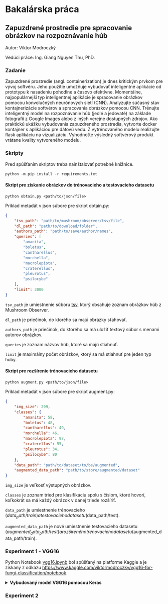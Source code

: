 # Bakalárska práca

## Zapuzdrené prostredie pre spracovanie obrázkov na rozpoznávanie húb

Autor: Viktor Modroczký

Vedúci práce: Ing. Giang Nguyen Thu, PhD.

### Zadanie

Zapuzdrené prostredie (angl. containerization) je dnes kritickým prvkom pre vývoj softvéru. Jeho použitie
umožňuje vybudovať inteligentné aplikácie od prototypu k nasadeniu pohodlne a časovo efektívne.
Momentálne, najpopulárnejší typ inteligentnej aplikácie je spracovanie obrázkov pomocou konvolučných
neurónových sietí (CNN). Analyzujte súčasný stav kontajnerizácie softvérov a spracovania obrázkov pomocou
CNN. Trénujte inteligentný model na rozpoznávanie húb (jedlé a jedovaté) na základe fotografií z Google
Images alebo z iných verejne dostupných zdrojov. Ako praktickú ukážku vybudovania zapuzdreného
prostredia, vytvorte docker kontajner s aplikáciou pre dátovú vedu. Z vytrénovaného modelu realizujte flask
aplikáciu na vizualizáciu. Vyhodnoťte výsledný softvérový produkt vrátane kvality vytvoreného modelu.

### Skripty

Pred spúšťaním skriptov treba nainštalovať potrebné knižnice.

```text
python -m pip install -r requirements.txt
```

#### Skript pre získanie obrázkov do trénovacieho a testovacieho datasetu

```text
python obtain.py <path/to/json/file>
```

Príklad metadát v json súbore pre skript obtain.py:

```json
{
    "tsv_path": "path/to/mushroom/observer/tsv/file",
    "dl_path": "path/to/download/folder",
    "authors_path": "path/to/save/author/names",
    "queries": [
        "amanita",
        "boletus",
        "cantharellus",
        "morchella",
        "macrolepiota",
        "craterellus",
        "pleurotus",
        "psilocybe"
    ],
    "limit": 3000
}
```

`tsv_path` je umiestnenie súboru [tsv](https://drive.google.com/file/d/1fPXJtJpqiQEQb1ezINdFK-Jhee84DvMA/view?usp=sharing), ktorý obsahuje zoznam obrázkov húb z Mushroom Observer.

`dl_path` je priečinok, do ktorého sa majú obrázky sťahovať.

`authors_path` je priečinok, do ktorého sa má uložiť textový súbor s menami autorov obrázkov.

`queries` je zoznam názvov húb, ktoré sa majú stiahnuť.

`limit` je maximálny počet obrázkov, ktorý sa má stiahnuť pre jeden typ huby.

#### Skript pre rozšírenie trénovacieho datasetu

```text
python augment.py <path/to/json/file>
```

Príklad metadát v json súbore pre skript augment.py:

```json
{
    "img_size": 299,
    "classes": {
        "amanita": 58,
        "boletus": 48,
        "cantharellus": 49,
        "morchella": 46,
        "macrolepiota": 97,
        "craterellus": 55,
        "pleurotus": 34,
        "psilocybe": 80
    },
    "data_path": "path/to/dataset/to/be/augmented",
    "augmented_data_path": "path/to/store/augmented/dataset"
}
```

`img_size` je veľkosť výstupných obrázkov.

`classes` je zoznam tried pre klasifikáciu spolu s číslom, ktoré hovorí, koľkokrát sa má každý obrázok v danej triede rozšíriť.

`data_path` je umiestnenie trénovacieho ($data_path/train) a testovacieho datasetu ($data_path/test).

`augmented_data_path` je nové umiestnenie testovacieho datasetu ($augmented_data_path/test) a rozšíreného trénovacieho datasetu ($augmented_data_path/train).

### Experiment 1 - VGG16

Python Notebook [vgg16.ipynb](src/vgg16.ipynb) bol spúšťaný na platforme Kaggle a je získaný z odkazu <https://www.kaggle.com/viktormodroczky/vgg16-for-fungi-classification/notebook>.

<details>
<summary><b>Vybudovaný model VGG16 pomocou Keras</b></summary>

![VGG16](plots/vgg16_plot.png)

</details>

### Experiment 2
